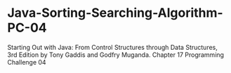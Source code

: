 # Java-Sorting-Searching-Algorithm-PC-04
Starting Out with Java: From Control Structures through Data Structures, 3rd Edition by Tony Gaddis and Godfry Muganda.  Chapter 17 Programming Challenge 04
